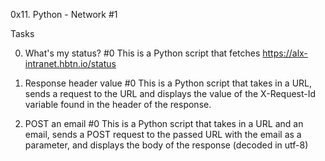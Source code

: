 0x11. Python - Network #1

Tasks

0. What's my status? #0
This is a Python script that fetches https://alx-intranet.hbtn.io/status

1. Response header value #0
This is a Python script that takes in a URL, sends a request to the URL and displays the value of the X-Request-Id variable found in the header of the response.

2. POST an email #0
This is a Python script that takes in a URL and an email, sends a POST request to the passed URL with the email as a parameter, and displays the body of the response (decoded in utf-8)
